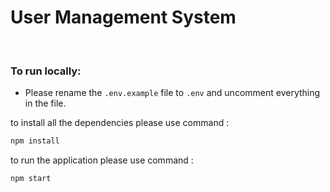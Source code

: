 # User Management System

<br/>

### To run locally:

- Please rename the `.env.example` file to `.env` and uncomment everything in the file.

to install all the dependencies please use command :

```bash
npm install
```

to run the application please use command :

```bash
npm start
```
